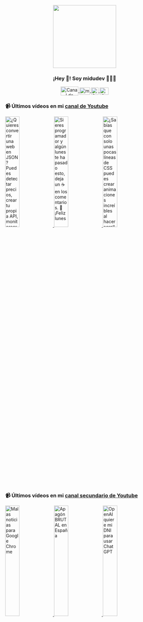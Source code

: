 <p align="center" width="300">
   <img align="center" width="200" src="https://user-images.githubusercontent.com/1561955/106762302-fda9de00-6635-11eb-99be-3ef744e60c0e.png" />
   <h3 align="center">¡Hey 👋! Soy midudev 👨🏻‍💻</h3>
</p>

<p align="center">
   <a href="https://twitch.tv/midudev" target="blank">
    <img align="center" src="https://upload.wikimedia.org/wikipedia/commons/c/ce/Twitch_logo_2019.svg" alt="Canal de Twitch de midudev" height="28px" width="56px" />
  </a>
  <span style="width: 8px;"> </span>
   <a href="https://youtube.com/midudev" target="blank">
    <img align="center" src="https://upload.wikimedia.org/wikipedia/commons/0/09/YouTube_full-color_icon_%282017%29.svg" alt="midudev" height="23px" width="33px" />
  </a>
  <span style="width: 8px;"> </span>
  <a href="https://instagram.com/midu.dev" target="blank">
    <img align="center" src="https://upload.wikimedia.org/wikipedia/commons/e/e7/Instagram_logo_2016.svg" alt="Canal de Instagram de midu.dev" height="23px" width="23px" />
  </a>
  <span style="width: 8px;"> </span>
  <a href="https://twitter.com/midudev" target="blank">
    <img align="center" src="https://upload.wikimedia.org/wikipedia/commons/thumb/6/6f/Logo_of_Twitter.svg/2491px-Logo_of_Twitter.svg.png" alt="Canal de Twitter de midudev" height="23px" width="28px" />
  </a>
</p>

### 📹 Últimos vídeos en mi [canal de Youtube](https://youtube.com/midudev?sub_confirmation=1)

<a href='https://youtu.be/-g39lAgkvtE' target='_blank'>
  <img width='30%' src='https://img.youtube.com/vi/-g39lAgkvtE/mqdefault.jpg' alt='¿Quieres convertir una web en JSON?  Puedes detectar precios, crear tu propia API, monitorear cambio' />
</a>
<a href='https://youtu.be/qlfSCj-srOU' target='_blank'>
  <img width='30%' src='https://img.youtube.com/vi/qlfSCj-srOU/mqdefault.jpg' alt='Si eres programador y algún lunes te ha pasado esto, deja un ☕️ en los comentarios. 🤣  ¡Feliz lunes' />
</a>
<a href='https://youtu.be/Jf3RmUEJPpc' target='_blank'>
  <img width='30%' src='https://img.youtube.com/vi/Jf3RmUEJPpc/mqdefault.jpg' alt='¿Sabías que con solo unas pocas líneas de CSS puedes crear animaciones increíbles al hacer scroll?' />
</a>

### 📹 Últimos vídeos en mi [canal secundario de Youtube](https://youtube.com/midulive?sub_confirmation=1)

<a href='https://youtu.be/nMX5QtMrEHw' target='_blank'>
  <img width='30%' src='https://img.youtube.com/vi/nMX5QtMrEHw/mqdefault.jpg' alt='Malas noticias para Google Chrome' />
</a>
<a href='https://youtu.be/5YPO-qPmuoE' target='_blank'>
  <img width='30%' src='https://img.youtube.com/vi/5YPO-qPmuoE/mqdefault.jpg' alt='Apagón BRUTAL en España' />
</a>
<a href='https://youtu.be/i-FRc2s2fd8' target='_blank'>
  <img width='30%' src='https://img.youtube.com/vi/i-FRc2s2fd8/mqdefault.jpg' alt='OpenAI quiere mi DNI para usar ChatGPT' />
</a>